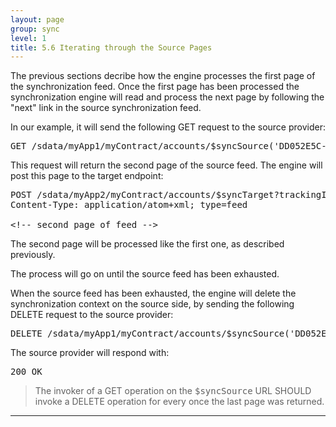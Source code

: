 ```yaml
---
layout: page
group: sync
level: 1
title: 5.6 Iterating through the Source Pages
---
```


The previous sections decribe how the engine processes the first page of the
synchronization feed. Once the first page has been processed the synchronization
engine will read and process the next page by following the "next" link in the
source synchronization feed.

In our example, it will send the following GET request to the source
provider:

<pre>GET /sdata/myApp1/myContract/accounts/$syncSource('DD052E5C-BFAD-4ffa-8D54-D696E4959497')?startIndex=11&amp;count=10</pre>

This request will return the second page of the source feed. The engine will
post this page to the target endpoint:

<pre>POST /sdata/myApp2/myContract/accounts/$syncTarget?trackingId=7CD444FC-4235-42d9-B399-8FC5D4F278A4 HTTP/1.1
Content-Type:&nbsp;application/atom+xml; type=feed

&lt;!-- second page of feed --&gt;</pre>

The second page will be processed like the first one, as described
previously.

The process will go on until the source feed has been exhausted.

When the source feed has been exhausted, the engine will delete the
synchronization context on the source side, by sending the following DELETE
request to the source provider:

<pre>DELETE /sdata/myApp1/myContract/accounts/$syncSource('DD052E5C-BFAD-4ffa-8D54-D696E4959497')</pre>

The source provider will respond with:

<pre>200 OK</pre>

<blockquote class="compliance">The invoker of a GET operation on the <tt>$syncSource</tt> URL
SHOULD invoke a DELETE operation for every once the last page was returned.</blockquote>

* * *